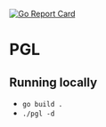 [![Go Report Card](https://goreportcard.com/badge/github.com/MarkusAJacobsen/PGL)](https://goreportcard.com/report/github.com/MarkusAJacobsen/PGL)

# PGL

## Running locally
* `go build .`
* `./pgl -d`
